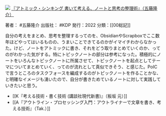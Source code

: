 ![](https://gyazo.com/083a2807d1127a0e0a8957401584f65c.jpg)
[『アトミック・シンキング 書いて考える、ノートと思考の整理術』（五藤隆介）](https://amzn.to/3uisGfj)

著者： #五藤隆介 
出版社： #KDP 
発行：2022
分類：[[00総記]]

自分の考えをまとめ、思考を整理するってのを、ObsidianやScrapboxでここ数年ほどやってはいるものの、うまいことできてるのかがイマイチわからなかった。けど、ノートをアトミックに書き、それをどう取りまとめていくのか、ってのがわかった気がする。特にトピックノートの部分は参考になった。積極的にノートをいろんなトピックノートに所属させて、トピックノートを起点としてテーマについてまとめていく、ってのが流れとして真似できそう、と感じた。PoICで言うところのタスクフォースを編成するのがトピックノートを作ることかな、と明確なイメージも湧いたので、自分が書きためているノートに対して実践していきたいと思う。

- [[K『考える技術・書く技術 (講談社現代新書)』（板坂 元）]]
- [[A『アウトライン・プロセッシング入門：アウトライナーで文章を書き、考える技術』（Tak.）]]